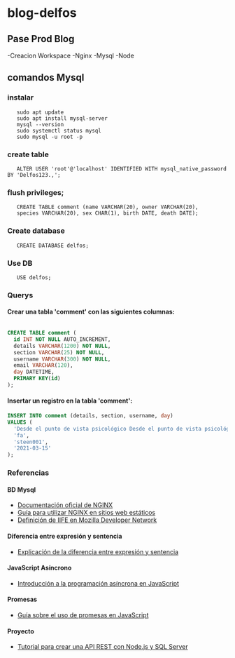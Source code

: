 # blog-delfos
## Pase Prod Blog
-Creacion Workspace
-Nginx
-Mysql
-Node

## comandos Mysql

### instalar
       sudo apt update
       sudo apt install mysql-server
       mysql --version
       sudo systemctl status mysql
       sudo mysql -u root -p

### create table

       ALTER USER 'root'@'localhost' IDENTIFIED WITH mysql_native_password BY 'Delfos123.,';

### flush privileges;

       CREATE TABLE comment (name VARCHAR(20), owner VARCHAR(20),
       species VARCHAR(20), sex CHAR(1), birth DATE, death DATE);
       

### Create database
       CREATE DATABASE delfos;

### Use DB
       USE delfos;

### Querys       

#### Crear una tabla 'comment' con las siguientes columnas:
```sql

CREATE TABLE comment (
  id INT NOT NULL AUTO_INCREMENT,
  details VARCHAR(1200) NOT NULL,
  section VARCHAR(25) NOT NULL,
  username VARCHAR(300) NOT NULL,
  email VARCHAR(120),
  day DATETIME,
  PRIMARY KEY(id)
);
```
#### Insertar un registro en la tabla 'comment':

```sql
INSERT INTO comment (details, section, username, day) 
VALUES (
  'Desde el punto de vista psicológico Desde el punto de vista psicológico Desde el punto de vista psicológicoDesde el punto de vista psicológicoDesde el punto de vista psicológico Desde el punto de vista psicológicoDesde el punto de vista psicológico Desde el punto de vista psicológico ',
  'fa',
  'steen001',
  '2021-03-15'
);
```

### Referencias

#### BD Mysql
- [Documentación oficial de NGINX](https://docs.nginx.com/nginx/admin-guide/web-server/web-server/)
- [Guía para utilizar NGINX en sitios web estáticos](https://jgefroh.medium.com/a-guide-to-using-nginx-for-static-websites-d96a9d034940)
- [Definición de IIFE en Mozilla Developer Network](https://developer.mozilla.org/en-US/docs/Glossary/IIFE)

#### Diferencia entre expresión y sentencia
- [Explicación de la diferencia entre expresión y sentencia](https://www.onemathematicalcat.org/algebra_book/online_problems/exp_vs_sen.htm)

#### JavaScript Asíncrono
- [Introducción a la programación asíncrona en JavaScript](https://developer.mozilla.org/en-US/docs/Learn/JavaScript/Asynchronous/Introducing)

#### Promesas
- [Guía sobre el uso de promesas en JavaScript](https://developer.mozilla.org/en-US/docs/Learn/JavaScript/Asynchronous/Promises)

#### Proyecto
- [Tutorial para crear una API REST con Node.js y SQL Server](https://www.telerik.com/blogs/step-by-step-create-node-js-rest-api-sql-server-database)
